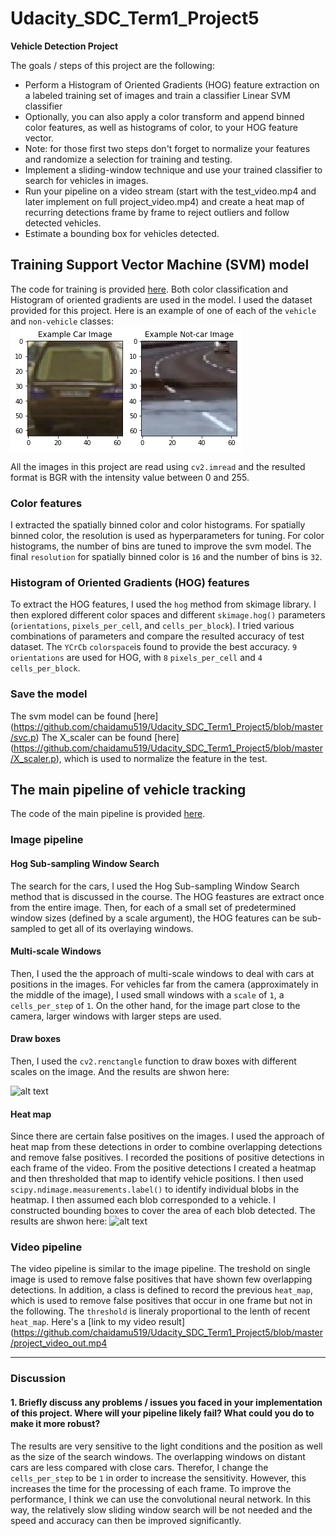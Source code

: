 # Udacity_SDC_Term1_Project5

**Vehicle Detection Project**

The goals / steps of this project are the following:

* Perform a Histogram of Oriented Gradients (HOG) feature extraction on a labeled training set of images and train a classifier Linear SVM classifier
* Optionally, you can also apply a color transform and append binned color features, as well as histograms of color, to your HOG feature vector. 
* Note: for those first two steps don't forget to normalize your features and randomize a selection for training and testing.
* Implement a sliding-window technique and use your trained classifier to search for vehicles in images.
* Run your pipeline on a video stream (start with the test_video.mp4 and later implement on full project_video.mp4) and create a heat map of recurring detections frame by frame to reject outliers and follow detected vehicles.
* Estimate a bounding box for vehicles detected.

[//]: # (Image References)
[image1]: https://github.com/chaidamu519/Udacity_SDC_Term1_Project5/blob/master/car_nocar.png
[image2]: https://github.com/chaidamu519/Udacity_SDC_Term1_Project5/blob/master/multi_scale.png
[image3]: https://github.com/chaidamu519/Udacity_SDC_Term1_Project5/blob/master/heat_map.png


## Training Support Vector Machine (SVM) model

The code for training is provided [here](https://github.com/chaidamu519/Udacity_SDC_Term1_Project5/blob/master/SVM_Training.ipynb). Both color classification and Histogram of oriented gradients are used in the model. I used the dataset provided for this project.  Here is an example of one of each of the `vehicle` and `non-vehicle` classes:
![alt text][image1]


All the images in this project are read using `cv2.imread` and the resulted format is BGR with the intensity value between 0 and 255.

### Color features

I extracted the spatially binned color and color histograms. For spatially binned color, the resolution is used as hyperparameters for tuning. For color histograms, the number of bins are tuned to improve the svm model. The final `resolution` for spatially binned color is `16` and the number of bins is `32`.

### Histogram of Oriented Gradients (HOG) features

To extract the HOG features, I used the `hog` method from skimage library. I then explored different color spaces and different `skimage.hog()` parameters (`orientations`, `pixels_per_cell`, and `cells_per_block`).  I tried various combinations of parameters and compare the resulted accuracy of test dataset. The `YCrCb` `colorspace`is found to provide the best accuracy. `9` `orientations` are used for HOG, with `8` `pixels_per_cell` and `4` `cells_per_block`.

### Save the model 
The svm model can be found [here] (https://github.com/chaidamu519/Udacity_SDC_Term1_Project5/blob/master/svc.p)
The X_scaler can be found [here] (https://github.com/chaidamu519/Udacity_SDC_Term1_Project5/blob/master/X_scaler.p), which is used to normalize the feature in the test.

## The main pipeline of vehicle tracking
The code of the main pipeline is provided [here](https://github.com/chaidamu519/Udacity_SDC_Term1_Project5/blob/master/main_pipeline.ipynb).


### Image pipeline

#### Hog Sub-sampling Window Search
The search for the cars, I used the Hog Sub-sampling Window Search method that is discussed in the course. The HOG feastures are extract once from the entire image. Then, for each of a small set of predetermined window sizes (defined by a scale argument), the HOG features can be sub-sampled to get all of its overlaying windows. 

#### Multi-scale Windows
Then, I used the the approach of multi-scale windows to deal with cars at positions in the images. For vehicles far from the camera (approximately in the middle of the image), I used small windows with a `scale` of `1`, a `cells_per_step` of `1`. On the other hand, for the image part close to the camera, larger windows with larger steps are used. 

#### Draw boxes
Then, I used the `cv2.renctangle` function to draw boxes with different scales on the image. And the results are shwon here:

![alt text][image2]

#### Heat map
Since there are certain false positives on the images. I used the approach of heat map from these detections in order to combine overlapping detections and remove false positives. I recorded the positions of positive detections in each frame of the video.  From the positive detections I created a heatmap and then thresholded that map to identify vehicle positions.  I then used `scipy.ndimage.measurements.label()` to identify individual blobs in the heatmap.  I then assumed each blob corresponded to a vehicle.  I constructed bounding boxes to cover the area of each blob detected. The results are shwon here:
![alt text][image3]

### Video pipeline
The video pipeline is similar to the image pipeline. The treshold on single image is used to remove false positives that have shown few overlapping detections. In addition, a class is defined to record the previous `heat_map`, which is used to remove false positives that occur in one frame but not in the following. The `threshold` is lineraly proportional to the lenth of recent `heat_map`.
Here's a [link to my video result](https://github.com/chaidamu519/Udacity_SDC_Term1_Project5/blob/master/project_video_out.mp4


---

### Discussion

#### 1. Briefly discuss any problems / issues you faced in your implementation of this project.  Where will your pipeline likely fail?  What could you do to make it more robust?

The results are very sensitive to the light conditions and the position as well as the size of the search windows. The overlapping windows on distant cars are less compared with close cars. Therefor, I change the `cells_per_step` to be `1` in order to increase the sensitivity. However, this increases the time for the processing of each frame.
To improve the performance, I think we can use the convolutional neural network. In this way, the relatively slow sliding window search will be not needed and the speed and accuracy can then be improved significantly.

